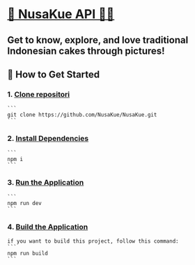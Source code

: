 # [🌟 NusaKue API 🍰🏪](#outline)
**Get to know, explore, and love traditional Indonesian cakes through pictures!**
---
## 🚀 How to Get Started

### 1. [**Clone repositori**](#outline)
    ```
    git clone https://github.com/NusaKue/NusaKue.git
    ```

### 2. [**Install Dependencies**](#outline)
    ```
    npm i
    ```

### 3. [**Run the Application**](#outline)
    ```
    npm run dev
    ```

### 4. [**Build the Application**](#outline)

    if you want to build this project, follow this command:
    ```
    npm run build
    ```
